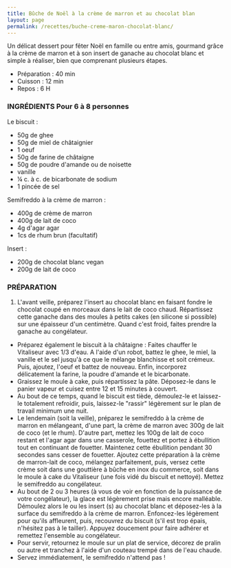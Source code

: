 ```yaml
---
title: Bûche de Noël à la crème de marron et au chocolat blan
layout: page
permalink: /recettes/buche-creme-maron-chocolat-blanc/
---
```


Un délicat dessert pour fêter Noël en famille ou entre amis, gourmand grâce à la crème de marron et à son insert de ganache au chocolat blanc et simple à réaliser, bien que comprenant plusieurs étapes.

- Préparation : 40 min
- Cuisson : 12 min
- Repos : 6 H

### INGRÉDIENTS Pour 6 à 8 personnes


Le biscuit :
- 50g de ghee
- 50g de miel de châtaignier
- 1 oeuf
- 50g de farine de châtaigne
- 50g de poudre d'amande ou de noisette
- vanille
- ¼ c. à c. de bicarbonate de sodium
- 1 pincée de sel 

Semifreddo à la crème de marron :
- 400g de crème de marron
- 400g de lait de coco
- 4g d'agar agar
- 1cs de rhum brun (facultatif)

Insert :
- 200g de chocolat blanc vegan
- 200g de lait de coco

### PRÉPARATION

1. L'avant veille, préparez l'insert au chocolat blanc en faisant fondre le chocolat coupé en morceaux dans le lait de coco chaud. Répartissez cette ganache dans des moules à petits cakes (en silicone si possible) sur une épaisseur d'un centimètre. Quand c'est froid, faites prendre la ganache au congélateur.
+ Préparez également le biscuit à la châtaigne : Faites chauffer le Vitaliseur avec 1/3 d'eau. A l'aide d'un robot, battez le ghee, le miel, la vanille et le sel jusqu'à ce que le mélange blanchisse et soit crémeux. Puis, ajoutez, l'oeuf et battez de nouveau. Enfin, incorporez délicatement la farine, la poudre d'amande et le bicarbonate.
+ Graissez le moule à cake, puis répartissez la pâte. Déposez-le dans le panier vapeur et cuisez entre 12 et 15 minutes à couvert.
+ Au bout de ce temps, quand le biscuit est tiède, démoulez-le et laissez-le totalement refroidir, puis, laissez-le "rassir" légèrement sur le plan de travail minimum une nuit.
+ Le lendemain (soit la veille), préparez le semifreddo à la crème de marron en mélangeant, d'une part, la crème de marron avec 300g de lait de coco (et le rhum). D'autre part, mettez les 100g de lait de coco restant et l'agar agar dans une casserole, fouettez et portez à ébullition tout en continuant de fouetter. Maintenez cette ébullition pendant 30 secondes sans cesser de fouetter. Ajoutez cette préparation à la crème de marron-lait de coco, mélangez parfaitement, puis, versez cette crème soit dans une gouttière à bûche en inox du commerce, soit dans le moule à cake du Vitaliseur (une fois vidé du biscuit et nettoyé). Mettez le semifreddo au congélateur.
+ Au bout de 2 ou 3 heures (à vous de voir en fonction de la puissance de votre congélateur), la glace est légèrement prise mais encore malléable. Démoulez alors le ou les insert (s) au chocolat blanc et déposez-les à la surface du semifreddo à la crème de marron. Enfoncez-les légèrement pour qu'ils affleurent, puis, recouvrez du biscuit (s'il est trop épais, n'hésitez pas à le tailler). Appuyez doucement pour faire adhérer et remettez l'ensemble au congélateur.
+ Pour servir, retournez le moule sur un plat de service, décorez de pralin ou autre et tranchez à l'aide d'un couteau trempé dans de l'eau chaude.
+ Servez immédiatement, le semifreddo n'attend pas !


